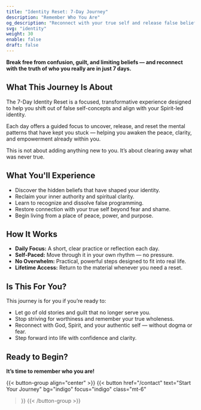 ```yaml
---
title: "Identity Reset: 7-Day Journey"
description: "Remember Who You Are"
og_description: "Reconnect with your true self and release false beliefs in just 7 days."
svg: "identity"
weight: 30
enable: false
draft: false
---
```

**Break free from confusion, guilt, and limiting beliefs — and reconnect with the truth of who you really are in just 7 days.**

## What This Journey Is About

The 7-Day Identity Reset is a focused, transformative experience designed to help you shift out of false self-concepts and align with your Spirit-led identity.

Each day offers a guided focus to uncover, release, and reset the mental patterns that have kept you stuck — helping you awaken the peace, clarity, and empowerment already within you.

This is not about adding anything new to you.
It’s about clearing away what was never true.

## What You'll Experience

- Discover the hidden beliefs that have shaped your identity.
- Reclaim your inner authority and spiritual clarity.
- Learn to recognize and dissolve false programming.
- Restore connection with your true self beyond fear and shame.
- Begin living from a place of peace, power, and purpose.

## How It Works

- **Daily Focus:** A short, clear practice or reflection each day.
- **Self-Paced:** Move through it in your own rhythm — no pressure.
- **No Overwhelm:** Practical, powerful steps designed to fit into real life.
- **Lifetime Access:** Return to the material whenever you need a reset.

## Is This For You?

This journey is for you if you’re ready to:
- Let go of old stories and guilt that no longer serve you.
- Stop striving for worthiness and remember your true wholeness.
- Reconnect with God, Spirit, and your authentic self — without dogma or fear.
- Step forward into life with confidence and clarity.

## Ready to Begin?

**It’s time to remember who you are!**

{{< button-group align="center" >}}
{{< button
    href="/contact"
    text="Start Your Journey"
    bg="indigo"
    focus="indigo"
    class="mt-6"
  >}}
{{< /button-group >}}
